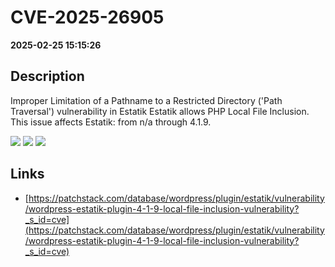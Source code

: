 # CVE-2025-26905

**2025-02-25 15:15:26**

## Description
Improper Limitation of a Pathname to a Restricted Directory ('Path Traversal') vulnerability in Estatik Estatik allows PHP Local File Inclusion. This issue affects Estatik: from n/a through 4.1.9.

![](https://img.shields.io/static/v1?label=Score&message=7.5&color=red)
![](https://img.shields.io/static/v1?label=Severity&message=HIGH&color=red)
![](https://img.shields.io/static/v1?label=CWE&message=Traversal&color=green)

## Links
- [https://patchstack.com/database/wordpress/plugin/estatik/vulnerability/wordpress-estatik-plugin-4-1-9-local-file-inclusion-vulnerability?_s_id=cve](https://patchstack.com/database/wordpress/plugin/estatik/vulnerability/wordpress-estatik-plugin-4-1-9-local-file-inclusion-vulnerability?_s_id=cve)
